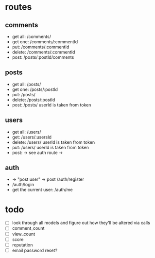# routes
## comments
- get all: /comments/
- get one: /comments/:commentId
- put: /comments/:commentId
- delete: /comments/:commentId
- post: /posts/:postId/comments

## posts
- get all: /posts/
- get one: /posts/:postId
- put: /posts/
- delete: /posts/:postId
- post: /posts/
    userId is taken from token

## users
- get all: /users/
- get: /users/:usersId
- delete: /users/
    userId is taken from token
- put: /users/
    userId is taken from token
- post: -> see auth route ->

## auth
- -> "post user" -> post /auth/register
- /auth/login
- get the current user: /auth/me 

# todo 
- [ ] look through all models and figure out how they'll be altered via calls
- [ ] comment_count
- [ ] view_count
- [ ] score
- [ ] reputation
- [ ] email password reset?
